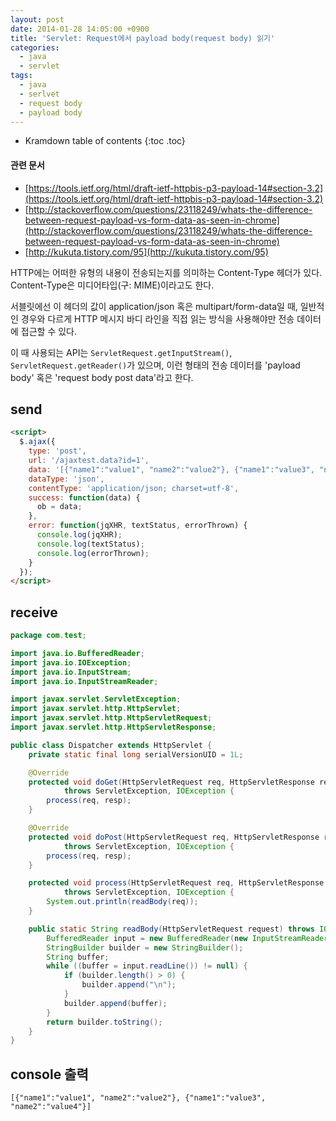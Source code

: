 ```yaml
---
layout: post
date: 2014-01-28 14:05:00 +0900
title: 'Servlet: Request에서 payload body(request body) 읽기'
categories:
  - java
  - servlet
tags:
  - java
  - serlvet
  - request body
  - payload body
---
```


* Kramdown table of contents
{:toc .toc}

#### 관련 문서

- [https://tools.ietf.org/html/draft-ietf-httpbis-p3-payload-14#section-3.2](https://tools.ietf.org/html/draft-ietf-httpbis-p3-payload-14#section-3.2)
- [http://stackoverflow.com/questions/23118249/whats-the-difference-between-request-payload-vs-form-data-as-seen-in-chrome](http://stackoverflow.com/questions/23118249/whats-the-difference-between-request-payload-vs-form-data-as-seen-in-chrome)
- [http://kukuta.tistory.com/95](http://kukuta.tistory.com/95)

HTTP에는 어떠한 유형의 내용이 전송되는지를 의미하는 Content-Type 헤더가 있다. Content-Type은 미디어타입(구: MIME)이라고도 한다.

서블릿에선 이 헤더의 값이 application/json 혹은 multipart/form-data일 때, 일반적인 경우와 다르게 HTTP 메시지 바디 라인을 직접 읽는 방식을 사용해야만 전송 데이터에 접근할 수 있다.

이 때 사용되는 API는 `ServletRequest.getInputStream()`, `ServletRequest.getReader()`가 있으며, 이런 형태의 전송 데이터를 'payload body' 혹은 'request body post data'라고 한다.

## send

```html
<script>
  $.ajax({
    type: 'post',
    url: '/ajaxtest.data?id=1',
    data: '[{"name1":"value1", "name2":"value2"}, {"name1":"value3", "name2":"value4"}]',
    dataType: 'json',
    contentType: 'application/json; charset=utf-8',
    success: function(data) {
      ob = data;
    },
    error: function(jqXHR, textStatus, errorThrown) {
      console.log(jqXHR);
      console.log(textStatus);
      console.log(errorThrown);
    }
  });
</script>
```

## receive

```java
package com.test;

import java.io.BufferedReader;
import java.io.IOException;
import java.io.InputStream;
import java.io.InputStreamReader;

import javax.servlet.ServletException;
import javax.servlet.http.HttpServlet;
import javax.servlet.http.HttpServletRequest;
import javax.servlet.http.HttpServletResponse;

public class Dispatcher extends HttpServlet {
    private static final long serialVersionUID = 1L;

    @Override
    protected void doGet(HttpServletRequest req, HttpServletResponse resp)
            throws ServletException, IOException {
        process(req, resp);
    }

    @Override
    protected void doPost(HttpServletRequest req, HttpServletResponse resp)
            throws ServletException, IOException {
        process(req, resp);
    }

    protected void process(HttpServletRequest req, HttpServletResponse resp)
            throws ServletException, IOException {
        System.out.println(readBody(req));
    }

    public static String readBody(HttpServletRequest request) throws IOException {
        BufferedReader input = new BufferedReader(new InputStreamReader(request.getInputStream()));
        StringBuilder builder = new StringBuilder();
        String buffer;
        while ((buffer = input.readLine()) != null) {
            if (builder.length() > 0) {
                builder.append("\n");
            }
            builder.append(buffer);
        }
        return builder.toString();
    }
}
```

## console 출력

```
[{"name1":"value1", "name2":"value2"}, {"name1":"value3", "name2":"value4"}]
```
